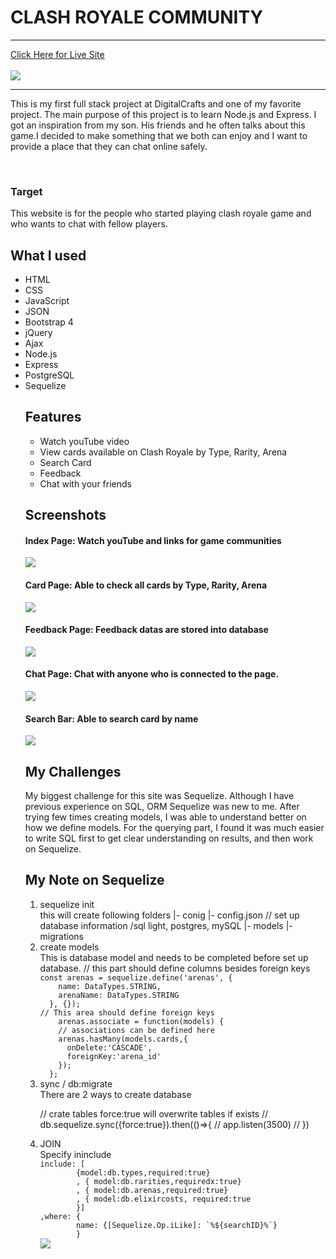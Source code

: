 # CLASH ROYALE COMMUNITY

<hr>
<a href='https://crcommunity.herokuapp.com/'>Click Here for Live Site </a>
<br/>
<br/>
<img src = 'screenshots/all.gif'>
<hr>
<p>This is my first full stack project at DigitalCrafts and one of my favorite project. The main purpose of this project is to learn Node.js and Express. I got an inspiration from my son. His friends and he often talks about this game.I decided to make something that we both can enjoy and I want to provide a place that they can chat online safely.
</p>
<br>
<h3> Target </h3>
This website is for the people who started playing clash royale game and who wants to chat with fellow players.



## What I used
<ul>
<li>HTML</li>
<li>CSS</li>
<li>JavaScript</li>
<li>JSON</li>
<li>Bootstrap 4</li>
<li>jQuery</li>
<li>Ajax</li>
<li>Node.js</li>
<li>Express</li>
<li>PostgreSQL</li>
<li>Sequelize</li>


## Features
* Watch youTube video
* View cards available on Clash Royale by Type, Rarity, Arena
* Search Card
* Feedback 
* Chat with your friends

## Screenshots
<h4>Index Page: Watch youTube and links for game communities</h4>
<img src = 'screenshots/index.png'>

<h4>Card Page: Able to check all cards by Type, Rarity, Arena</h4>
<img src = 'screenshots/cards.png'>

<h4>Feedback Page: Feedback datas are stored into database</h4>
<img src = 'screenshots/feedback.png'>

<h4>Chat Page: Chat with anyone who is connected to the page.</h4>
<img src = 'screenshots/chat.png'>

<h4>Search Bar: Able to search card by name</h4>
<img src = 'screenshots/search.png'>

## My Challenges
My biggest challenge for this site was Sequelize. Although I have previous experience on SQL, ORM Sequelize was new to me. After trying few times creating models, I was able to understand better on how we define models. 
For the querying part, I found it was much easier to write SQL first to get clear understanding on results, and then work on Sequelize.

## My Note on Sequelize
 <ol>
<li>sequelize init</li>
this will create following folders 
 |- conig
      |- config.json // set up database information /sql light, postgres, mySQL
|- models       
|- migrations

<li>create models</li>
This is database model and needs to be completed before set up database. 
// this part should define columns besides foreign keys
<code>
const arenas = sequelize.define('arenas', {
    name: DataTypes.STRING,
    arenaName: DataTypes.STRING
  }, {});
// This area should define foreign keys
    arenas.associate = function(models) {
    // associations can be defined here
    arenas.hasMany(models.cards,{
      onDelete:'CASCADE',
      foreignKey:'arena_id'
    });
  };
</code>

<li>sync / db:migrate</li>
There are 2 ways to create database

// crate tables force:true will overwrite tables if exists
// db.sequelize.sync({force:true}).then(()=>{
//     app.listen(3500)
// })

<li>JOIN</li>
Specify ininclude
<code>
include: [
        {model:db.types,required:true}
        , { model:db.rarities,requiredx:true}
        , { model:db.arenas,required:true}
        , { model:db.elixircosts, required:true
        }]
,where: {
        name: {[Sequelize.Op.iLike]: `%${searchID}%`}
        }
</code>

<img src='screenshots/sequelize.png'>
